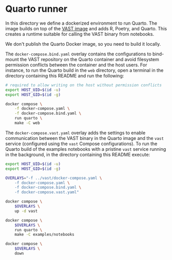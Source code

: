 # Quarto runner

In this directory we define a dockerized environment to run Quarto. The image
builds on top of the [VAST image](../../Dockerfile) and adds R, Poetry, and
Quarto. This creates a runtime suitable for calling the VAST binary from
notebooks.

We don't publish the Quarto Docker image, so you need to build it locally.

The `docker-compose.bind.yaml` overlay contains the configurations to bind-mount
the VAST repository on the Quarto container and avoid filesystem permission
conflicts between the container and the host users. For instance, to run the
Quarto build in the `web` directory, open a terminal in the directory containing
this README and run the following:

```bash
# required to allow writing on the host without permission conflicts
export HOST_UID=$(id -u) 
export HOST_GID=$(id -g) 

docker compose \
    -f docker-compose.yaml \
    -f docker-compose.bind.yaml \
    run quarto \
    make -C web
```

The `docker-compose.vast.yaml` overlay adds the settings to enable communication
between the VAST binary in the Quarto image and the `vast` service (configured
using the `vast` Compose configurations). To run the Quarto build of the
examples notebooks with a pristine `vast` service running in the background, in
the directory containing this README execute:

```bash
export HOST_UID=$(id -u) 
export HOST_GID=$(id -g) 

OVERLAYS="-f ../vast/docker-compose.yaml \
    -f docker-compose.yaml \
    -f docker-compose.bind.yaml \
    -f docker-compose.vast.yaml"

docker compose \
    $OVERLAYS \
    up -d vast

docker compose \
    $OVERLAYS \
    run quarto \
    make -C examples/notebooks

docker compose \
    $OVERLAYS \
    down
```
